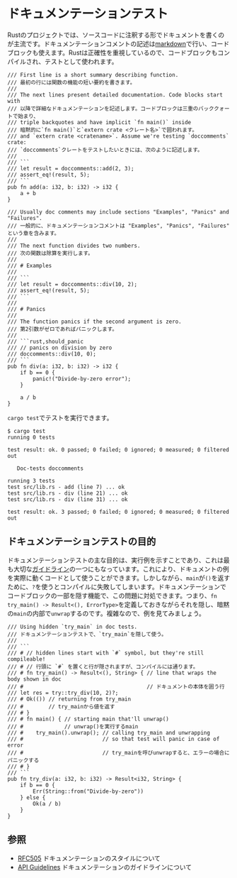 <!--
# Documentation testing
-->
# ドキュメンテーションテスト

<!--
The primary way of documenting a Rust project is through annotating the source
code. Documentation comments are written in [markdown] and support code
blocks in them. Rust takes care about correctness, so these code blocks are
compiled and used as tests.
-->
Rustのプロジェクトでは、ソースコードに注釈する形でドキュメントを書くのが主流です。ドキュメンテーションコメントの記述は[markdown]で行い、コードブロックも使えます。Rustは正確性を重視しているので、コードブロックもコンパイルされ、テストとして使われます。

```rust,ignore
/// First line is a short summary describing function.
/// 最初の行には関数の機能の短い要約を書きます。
///
/// The next lines present detailed documentation. Code blocks start with
/// 以降で詳細なドキュメンテーションを記述します。コードブロックは三重のバッククォートで始まり、
/// triple backquotes and have implicit `fn main()` inside
/// 暗黙的に`fn main()`と`extern crate <クレート名>`で囲われます。
/// and `extern crate <cratename>`. Assume we're testing `doccomments` crate:
/// `doccomments`クレートをテストしたいときには、次のように記述します。
///
/// ```
/// let result = doccomments::add(2, 3);
/// assert_eq!(result, 5);
/// ```
pub fn add(a: i32, b: i32) -> i32 {
    a + b
}

/// Usually doc comments may include sections "Examples", "Panics" and "Failures".
/// 一般的に、ドキュメンテーションコメントは "Examples", "Panics", "Failures" という章を含みます。
///
/// The next function divides two numbers.
/// 次の関数は除算を実行します。
///
/// # Examples
///
/// ```
/// let result = doccomments::div(10, 2);
/// assert_eq!(result, 5);
/// ```
///
/// # Panics
///
/// The function panics if the second argument is zero.
/// 第2引数がゼロであればパニックします。
///
/// ```rust,should_panic
/// // panics on division by zero
/// doccomments::div(10, 0);
/// ```
pub fn div(a: i32, b: i32) -> i32 {
    if b == 0 {
        panic!("Divide-by-zero error");
    }

    a / b
}
```

<!--
Tests can be run with `cargo test`:
-->
`cargo test`でテストを実行できます。

```shell
$ cargo test
running 0 tests

test result: ok. 0 passed; 0 failed; 0 ignored; 0 measured; 0 filtered out

   Doc-tests doccomments

running 3 tests
test src/lib.rs - add (line 7) ... ok
test src/lib.rs - div (line 21) ... ok
test src/lib.rs - div (line 31) ... ok

test result: ok. 3 passed; 0 failed; 0 ignored; 0 measured; 0 filtered out
```

<!--
## Motivation behind documentation tests
-->
## ドキュメンテーションテストの目的 

<!--
The main purpose of documentation tests is to serve as examples that exercise
the functionality, which is one of the most important
[guidelines][question-instead-of-unwrap]. It allows using examples from docs as
complete code snippets. But using `?` makes compilation fail since `main`
returns `unit`. The ability to hide some source lines from documentation comes
to the rescue: one may write `fn try_main() -> Result<(), ErrorType>`, hide it and
`unwrap` it in hidden `main`. Sounds complicated? Here's an example:
-->
ドキュメンテーションテストの主な目的は、実行例を示すことであり、これは最も大切な[ガイドライン][question-instead-of-unwrap]の一つにもなっています。これにより、ドキュメントの例を実際に動くコードとして使うことができます。しかしながら、`main`が`()`を返すために、`?`を使うとコンパイルに失敗してしまいます。ドキュメンテーションでコードブロックの一部を隠す機能で、この問題に対処できます。つまり、`fn try_main() -> Result<(), ErrorType>`を定義しておきながらそれを隠し、暗黙の`main`の内部で`unwrap`するのです。複雑なので、例を見てみましょう。

```rust,ignore
/// Using hidden `try_main` in doc tests.
/// ドキュメンテーションテストで、`try_main`を隠して使う。
///
/// ```
/// # // hidden lines start with `#` symbol, but they're still compileable!
/// # // 行頭に `#` を置くと行が隠されますが、コンパイルには通ります。
/// # fn try_main() -> Result<(), String> { // line that wraps the body shown in doc
/// #                                       // ドキュメントの本体を囲う行
/// let res = try::try_div(10, 2)?;
/// # Ok(()) // returning from try_main
/// #        // try_mainから値を返す
/// # }
/// # fn main() { // starting main that'll unwrap()
/// #             // unwrap()を実行するmain
/// #    try_main().unwrap(); // calling try_main and unwrapping
/// #                         // so that test will panic in case of error
/// #                         // try_mainを呼びunwrapすると、エラーの場合にパニックする
/// # }
/// ```
pub fn try_div(a: i32, b: i32) -> Result<i32, String> {
    if b == 0 {
        Err(String::from("Divide-by-zero"))
    } else {
        Ok(a / b)
    }
}
```

<!--
## See Also
-->
## 参照

<!--
* [RFC505][RFC505] on documentation style
* [API Guidelines][doc-nursery] on documentation guidelines
-->
* [RFC505][RFC505] ドキュメンテーションのスタイルについて
* [API Guidelines][doc-nursery] ドキュメンテーションのガイドラインについて

[doc-nursery]: https://rust-lang-nursery.github.io/api-guidelines/documentation.html
[markdown]: https://daringfireball.net/projects/markdown/
[RFC505]: https://github.com/rust-lang/rfcs/blob/master/text/0505-api-comment-conventions.md
[question-instead-of-unwrap]: https://rust-lang-nursery.github.io/api-guidelines/documentation.html#examples-use--not-try-not-unwrap-c-question-mark
